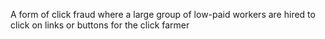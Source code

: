 A form of click fraud where a large group of low-paid workers are hired to click on links or buttons for the click farmer